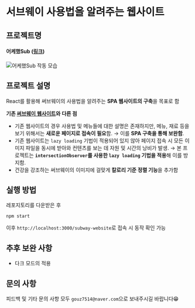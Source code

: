 # 서브웨이 사용법을 알려주는 웹사이트

## 프로젝트명
#### 어케했Sub ([링크](https://gouz7514.github.io/subway-website/))<br>
![어케했Sub 작동 모습](https://user-images.githubusercontent.com/41367134/108964451-d4252500-76be-11eb-80b2-00051a3f587c.gif)

## 프로젝트 설명
React를 활용해 써브웨이의 사용법을 알려주는 **SPA 웹사이트의 구축**을 목표로 함<br>

**기존 [써브웨이 웹사이트](https://www.subway.co.kr/utilizationSubway#none)와 다른 점**
- 기존 웹사이트의 경우 사용법 및 메뉴들에 대한 설명은 존재하지만, 메뉴, 재료 등을 보기 위해서는 **새로운 페이지로 접속이 필요**함. → 이를 **SPA 구축을 통해 보완함**.
- 기존 웹사이트는 `lazy loading` 기법이 적용되어 있지 않아 페이지 접속 시 모든 이미지 파일을 동시에 받아와 컨텐츠를 보는 데 자원 및 시간의 낭비가 발생. → 본 프로젝트는 **`intersectionObserver`를 사용한 `lazy loading` 기법을 적용**해 이를 방지함.
- 건강을 강조하는 써브웨이의 이미지에 걸맞게 **칼로리 기준 정렬 기능**을 추가함

## 실행 방법
레포지토리를 다운받은 후
```
npm start
```
이후 `http://localhost:3000/subway-website`로 접속 시 동작 확인 가능

## 추후 보완 사항
- 다크 모드의 적용

## 문의 사항
피드백 및 기타 문의 사항 모두 `gouz7514@naver.com`으로 보내주시길 바랍니다😁